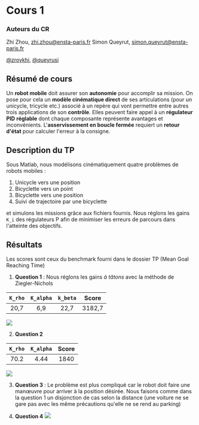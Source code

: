 Cours 1
====

### Auteurs du CR
Zhi Zhou, <zhi.zhou@ensta-paris.fr>
 Simon Queyrut,  <simon.queyrut@ensta-paris.fr>
 
 [@zroykhi](https://github.com/zroykhi), [@queyrusi][github] 

[github]: http://github.com/queyrusi

Résumé de cours
----
Un **robot mobile** doit assurer son **autonomie** pour accomplir sa mission. On pose pour cela un **modèle cinématique direct** de ses articulations (pour un unicycle, tricycle etc.) associé à un repère qui vont permettre entre autres trois applications de son **contrôle**. Elles peuvent faire appel à un **régulateur PID** **réglable** dont chaque composante représente avantages  et inconvénients. L'**asservissement en boucle fermée** requiert un **retour d'état** pour calculer l'erreur à la consigne.

Description du TP
---
Sous Matlab, nous modélisons cinématiquement quatre problèmes de robots mobiles :
1. Unicycle vers une position
2. Bicyclette vers un point 
3. Bicyclette vers une position
4. Suivi de trajectoire par une bicyclette

et simulons les missions grâce aux fichiers fournis. Nous réglons les gains `K_i` des régulateurs P afin de minimiser les erreurs de parcours dans l'atteinte des objectifs.

Résultats
----
Les scores sont ceux du benchmark fourni dans le dossier TP (Mean Goal Reaching Time)
1. **Question 1** : Nous réglons les gains *à tâtons* avec la méthode de Ziegler-Nichols


| `K_rho`  | `K_alpha` | `k_beta` | Score|
| :---------: |:---------:| :-----:| :-----:|
|  20,7 | 6,9 | 22,7 |3182,7|

![](https://markdown.data-ensta.fr/uploads/upload_e128edf1c60bb7365ac52c850d2cd88f.png)


2. **Question 2**

| `K_rho`  | `K_alpha` | Score|
| :---------: |:---------:| :-----:|
|  70.2 | 4.44 |1840|

![](https://markdown.data-ensta.fr/uploads/upload_c6ce2b9b92563f76e752f79ccb75d25f.png)


3. **Question 3** : Le problème est plus compliqué car le robot doit faire une manœuvre pour arriver à la position désirée. Nous faisons comme dans la question 1 un disjonction de cas selon la distance (une voiture ne se gare pas avec les même précautions qu'elle ne se rend au parking)

4. **Question 4**
![](https://markdown.data-ensta.fr/uploads/upload_fb885fcf939f0b3a07af15416d176e06.png)


